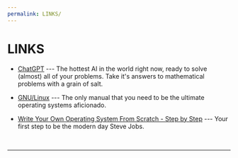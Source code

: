 ```yaml
---
permalink: LINKS/
---
```


# LINKS

* [ChatGPT](https://chat.openai.com/) --- 
The hottest AI in the world right now, ready to solve (almost) all of your problems.
Take it's answers to mathematical problems with a grain of salt.

* [GNU/Linux](https://www.debian.org/doc/manuals/debian-reference/ch01.en.html) ---
  The only manual that you need to be the ultimate operating systems aficionado.

* [Write Your Own Operating System From Scratch - Step by Step](https://www.udemy.com/course/writing-your-own-operating-system-from-scratch/?utm_source=adwords&utm_medium=udemyads&utm_campaign=DSA_Catchall_la.EN_cc.ID&utm_term=_._ag_112265177716_._ad_500831051438_._de_c_._dm__._pl__._ti_dsa-483317574145_._li_9072592_._pd__._&gclid=CjwKCAjwr_CnBhA0EiwAci5sigSWDxvBGdt5YZygWK79diwGHXeIejxmH65hgdLy3rhhgXuDSw7dLxoCgwoQAvD_BwE) ---
  Your first step to be the modern day Steve Jobs.
<br>
<hr>
